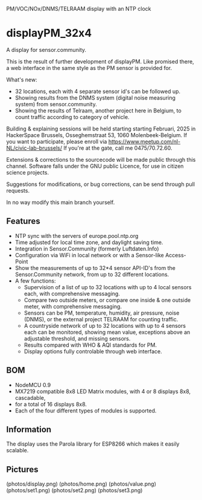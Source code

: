 PM/VOC/NOx/DNMS/TELRAAM display with an NTP clock

# displayPM_32x4

A display for sensor.community.

This is the result of further development of displayPM.
Like promised there, a web interface in the same style as the PM sensor is provided for.

What's new:
- 32 locations, each with 4 separate sensor id's can be followed up.
- Showing results from the DNMS system (digital noise measuring system) from sensor.community.
- Showing the results of Telraam, another project here in Belgium, to count traffic according to category of vehicle.

Building & explaining sessions will be held starting starting Februari, 2025 in HackerSpace Brussels, Osseghemstraat 53, 
1060 Molenbeek-Belgium. If you want to participate, please enroll via https://www.meetup.com/nl-NL/civic-lab-brussels/
If you're at the gate, call me 0475/70.72.60.

Extensions & corrections to the sourcecode will be made public through this channel.
Software falls under the GNU public Licence, for use in citizen science projects.

Suggestions for modifications, or bug corrections, can be send through pull requests.

In no way modify this main branch yourself.

## Features
* NTP sync with the servers of europe.pool.ntp.org
* Time adjusted for local time zone, and daylight saving time.
* Integration in Sensor.Community (formerly Luftdaten.Info)
* Configuration via WiFi in local network or with a Sensor-like Access-Point
* Show the measurements of up to 32*4 sensor API-ID's from the Sensor.Community network, from up to 32 different locations.
* A few functions: 
  - Supervision of a list of up to 32 locations with up to 4 local sensors each, 
    with comprehensive messaging.
  - Compare two outside meters, or compare one inside & one outside meter, 
    with comprehensive messaging. 
  - Sensors can be PM, temperature, humidity, air pressure, noise (DNMS), 
    or the external project TELRAAM for counting traffic.
  - A countryside network of up to 32 locations with up to 4 sensors each can be monitored, 
    showing mean value, exceptions above an adjustable threshold, and missing sensors.
  - Results compared with WHO & AQI standards for PM. 
  - Display options fully controlable through web interface.

## BOM

* NodeMCU 0.9
* MX7219 compatible 8x8 LED Matrix modules, with 4 or 8 displays 8x8, cascadable,
* for a total of 16 displays 8x8.
* Each of the four different types of modules is supported.

## Information

The display uses the Parola library for ESP8266 which makes it easily scalable. 

## Pictures

(photos/display.png)
(photos/home.png)
(photos/value.png)
(photos/set1.png)
(photos/set2.png)
(photos/set3.png)

